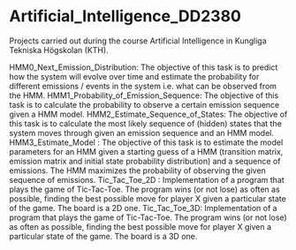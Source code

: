 # Artificial_Intelligence_DD2380
Projects carried out during the course Artificial Intelligence in Kungliga Tekniska Högskolan (KTH).  

HMM0_Next_Emission_Distribution: The objective of this task is to predict how the system will evolve over time and estimate the probability for different emissions / events in the system i.e. what can be observed from the HMM.
HMM1_Probability_of_Emission_Sequence: The objective of this task is to calculate the probability to observe a certain emission sequence given a HMM model.
HMM2_Estimate_Sequence_of_States: The objective of this task is to calculate the most likely sequence of (hidden) states that the system moves through given an emission sequence and an HMM model.
HMM3_Estimate_Model : The objective of this task is to estimate the model parameters for an HMM given a starting guess of a HMM (transition matrix, emission matrix and initial state probability distribution) and a sequence of emissions. The HMM maximizes the probability of observing the given sequence of emissions.
Tic_Tac_Toe_2D : Implementation of a program that plays the game of Tic-Tac-Toe. The program wins (or not lose) as often as possible, finding the best possible move for player X given a particular state of the game. The board is a 2D one.
Tic_Tac_Toe_3D: Implementation of a program that plays the game of Tic-Tac-Toe. The program wins (or not lose) as often as possible, finding the best possible move for player X given a particular state of the game. The board is a 3D one.
